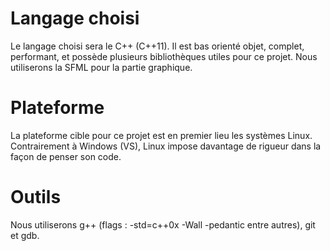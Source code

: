 Langage choisi
==============
Le langage choisi sera le C++ (C++11). Il est bas orienté objet, complet, performant, et possède plusieurs bibliothèques utiles pour ce projet. Nous utiliserons la SFML pour la partie graphique.

Plateforme
==========
La plateforme cible pour ce projet est en premier lieu les systèmes Linux. Contrairement à Windows (VS), Linux impose davantage de rigueur dans la façon de penser son code.

Outils
======
Nous utiliserons g++ (flags : -std=c++0x -Wall -pedantic entre autres), git et gdb.

